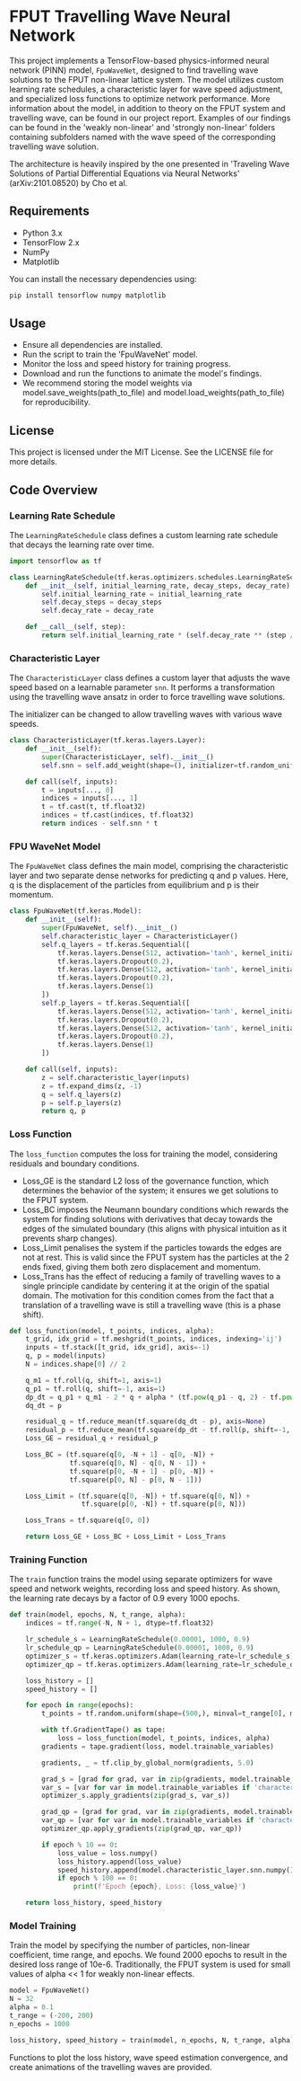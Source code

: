 # FPUT Travelling Wave Neural Network 

This project implements a TensorFlow-based physics-informed neural network (PINN) model, `FpuWaveNet`, designed to find travelling wave solutions to the FPUT non-linear lattice system. The model utilizes custom learning rate schedules, a characteristic layer for wave speed adjustment, and specialized loss functions to optimize network performance. More information about the model, in addition to theory on the FPUT system and travelling wave, can be found in our project report. Examples of our findings can be found in the 'weakly non-linear' and 'strongly non-linear' folders containing subfolders named with the wave speed of the corresponding travelling wave solution.

The architecture is heavily inspired by the one presented in 'Traveling Wave Solutions of Partial Differential Equations via Neural Networks' (arXiv:2101.08520) by Cho et al.

## Requirements

- Python 3.x
- TensorFlow 2.x
- NumPy
- Matplotlib

You can install the necessary dependencies using:

```bash
pip install tensorflow numpy matplotlib
```

## Usage
- Ensure all dependencies are installed.
- Run the script to train the 'FpuWaveNet' model.
- Monitor the loss and speed history for training progress.
- Download and run the functions to animate the model's findings.
- We recommend storing the model weights via model.save_weights(path_to_file) and model.load_weights(path_to_file) for reproducibility. 

## License
This project is licensed under the MIT License. See the LICENSE file for more details.

## Code Overview

### Learning Rate Schedule

The `LearningRateSchedule` class defines a custom learning rate schedule that decays the learning rate over time.

```python
import tensorflow as tf

class LearningRateSchedule(tf.keras.optimizers.schedules.LearningRateSchedule):
    def __init__(self, initial_learning_rate, decay_steps, decay_rate):
        self.initial_learning_rate = initial_learning_rate
        self.decay_steps = decay_steps
        self.decay_rate = decay_rate

    def __call__(self, step):
        return self.initial_learning_rate * (self.decay_rate ** (step / self.decay_steps))
```

### Characteristic Layer
The `CharacteristicLayer` class defines a custom layer that adjusts the wave speed based on a learnable parameter `snn`. It performs a transformation using the travelling wave ansatz in order to force travelling wave solutions.

The initializer can be changed to allow travelling waves with various wave speeds.

```python
class CharacteristicLayer(tf.keras.layers.Layer):
    def __init__(self):
        super(CharacteristicLayer, self).__init__()
        self.snn = self.add_weight(shape=(), initializer=tf.random_uniform_initializer(minval=-1, maxval=1), trainable=True)

    def call(self, inputs):
        t = inputs[..., 0]
        indices = inputs[..., 1]
        t = tf.cast(t, tf.float32)
        indices = tf.cast(indices, tf.float32)
        return indices - self.snn * t
```

### FPU WaveNet Model
The `FpuWaveNet` class defines the main model, comprising the characteristic layer and two separate dense networks for predicting q and p values. Here, q is the displacement of the particles from equilibrium and p is their momentum.

```python
class FpuWaveNet(tf.keras.Model):
    def __init__(self):
        super(FpuWaveNet, self).__init__()
        self.characteristic_layer = CharacteristicLayer()
        self.q_layers = tf.keras.Sequential([
            tf.keras.layers.Dense(512, activation='tanh', kernel_initializer='lecun_normal'),
            tf.keras.layers.Dropout(0.2),
            tf.keras.layers.Dense(512, activation='tanh', kernel_initializer='lecun_normal'),
            tf.keras.layers.Dropout(0.2),
            tf.keras.layers.Dense(1)
        ])
        self.p_layers = tf.keras.Sequential([
            tf.keras.layers.Dense(512, activation='tanh', kernel_initializer='lecun_normal'),
            tf.keras.layers.Dropout(0.2),
            tf.keras.layers.Dense(512, activation='tanh', kernel_initializer='lecun_normal'),
            tf.keras.layers.Dropout(0.2),
            tf.keras.layers.Dense(1)
        ])

    def call(self, inputs):
        z = self.characteristic_layer(inputs)
        z = tf.expand_dims(z, -1)
        q = self.q_layers(z)
        p = self.p_layers(z)
        return q, p
```

### Loss Function
The `loss_function` computes the loss for training the model, considering residuals and boundary conditions.
- Loss_GE is the standard L2 loss of the governance function, which determines the behavior of the system; it ensures we get solutions to the FPUT system.
- Loss_BC imposes the Neumann boundary conditions which rewards the system for finding solutions with derivatives that decay towards the edges of the simulated boundary (this aligns with physical intuition as it prevents sharp changes).
- Loss_Limit penalises the system if the particles towards the edges are not at rest. This is valid since the FPUT system has the particles at the 2 ends fixed, giving them both zero displacement and momentum.
- Loss_Trans has the effect of reducing a family of travelling waves to a single principle candidate by centering it at the origin of the spatial domain. The motivation for this condition comes from the fact that a translation of a travelling wave is still a travelling wave (this is a phase shift).

```python
def loss_function(model, t_points, indices, alpha):
    t_grid, idx_grid = tf.meshgrid(t_points, indices, indexing='ij')
    inputs = tf.stack([t_grid, idx_grid], axis=-1)
    q, p = model(inputs)
    N = indices.shape[0] // 2

    q_m1 = tf.roll(q, shift=1, axis=1)
    q_p1 = tf.roll(q, shift=-1, axis=1)
    dp_dt = q_p1 + q_m1 - 2 * q + alpha * (tf.pow(q_p1 - q, 2) - tf.pow(q - q_m1, 2))
    dq_dt = p

    residual_q = tf.reduce_mean(tf.square(dq_dt - p), axis=None)
    residual_p = tf.reduce_mean(tf.square(dp_dt - tf.roll(p, shift=-1, axis=1)), axis=None)
    Loss_GE = residual_q + residual_p

    Loss_BC = (tf.square(q[0, -N + 1] - q[0, -N]) +
               tf.square(q[0, N] - q[0, N - 1]) +
               tf.square(p[0, -N + 1] - p[0, -N]) +
               tf.square(p[0, N] - p[0, N - 1]))

    Loss_Limit = (tf.square(q[0, -N]) + tf.square(q[0, N]) +
                  tf.square(p[0, -N]) + tf.square(p[0, N]))

    Loss_Trans = tf.square(q[0, 0])

    return Loss_GE + Loss_BC + Loss_Limit + Loss_Trans
```

### Training Function
The `train` function trains the model using separate optimizers for wave speed and network weights, recording loss and speed history. As shown, the learning rate decays by a factor of 0.9 every 1000 epochs.

```python
def train(model, epochs, N, t_range, alpha):
    indices = tf.range(-N, N + 1, dtype=tf.float32)

    lr_schedule_s = LearningRateSchedule(0.00001, 1000, 0.9)
    lr_schedule_qp = LearningRateSchedule(0.00001, 1000, 0.9)
    optimizer_s = tf.keras.optimizers.Adam(learning_rate=lr_schedule_s)
    optimizer_qp = tf.keras.optimizers.Adam(learning_rate=lr_schedule_qp)

    loss_history = []
    speed_history = []

    for epoch in range(epochs):
        t_points = tf.random.uniform(shape=(500,), minval=t_range[0], maxval=t_range[1], dtype=tf.float32)

        with tf.GradientTape() as tape:
            loss = loss_function(model, t_points, indices, alpha)
        gradients = tape.gradient(loss, model.trainable_variables)

        gradients, _ = tf.clip_by_global_norm(gradients, 5.0)

        grad_s = [grad for grad, var in zip(gradients, model.trainable_variables) if 'characteristic_layer' in var.name]
        var_s = [var for var in model.trainable_variables if 'characteristic_layer' in var.name]
        optimizer_s.apply_gradients(zip(grad_s, var_s))

        grad_qp = [grad for grad, var in zip(gradients, model.trainable_variables) if 'characteristic_layer' not in var.name]
        var_qp = [var for var in model.trainable_variables if 'characteristic_layer' not in var.name]
        optimizer_qp.apply_gradients(zip(grad_qp, var_qp))

        if epoch % 10 == 0:
            loss_value = loss.numpy()
            loss_history.append(loss_value)
            speed_history.append(model.characteristic_layer.snn.numpy())
            if epoch % 100 == 0:
                print(f'Epoch {epoch}, Loss: {loss_value}')

    return loss_history, speed_history
```

### Model Training
Train the model by specifying the number of particles, non-linear coefficient, time range, and epochs. We found 2000 epochs to result in the desired loss range of 10e-6. Traditionally, the FPUT system is used for small values of alpha << 1 for weakly non-linear effects.

```python
model = FpuWaveNet()
N = 32
alpha = 0.1
t_range = (-200, 200)
n_epochs = 1000

loss_history, speed_history = train(model, n_epochs, N, t_range, alpha)
```

Functions to plot the loss history, wave speed estimation convergence, and create animations of the travelling waves are provided.
